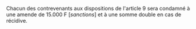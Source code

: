 Chacun des contrevenants aux dispositions de l'article 9 sera condamné à une amende de 15.000 F [*sanctions*] et à une somme double en cas de récidive.
